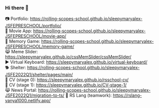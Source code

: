 ### Hi there 👋

:camera: Portfolio: https://rolling-scopes-school.github.io/sleepymaryalex-JSFEPRESCHOOL/portfolio/  
:movie_camera: Movie App: https://rolling-scopes-school.github.io/sleepymaryalex-JSFEPRESCHOOL/movie-app/  
:book: Memory Game: https://rolling-scopes-school.github.io/sleepymaryalex-JSFEPRESCHOOL/memory-game/  
:joy_cat: Meme Slider: https://sleepymaryalex.github.io/cssMemSlider/cssMemSlider/  
:arrow_forward: Virtual Keyboard: https://sleepymaryalex.github.io/virtual-keyboard/  
:dog2: Shelter: https://rolling-scopes-school.github.io/sleepymaryalex-JSFE2022Q1/shelter/pages/main/  
:ocean: CV (stage 0): https://sleepymaryalex.github.io/rsschool-cv/  
:book: CV (stage 1): https://sleepymaryalex.github.io/CV-stage-1/  
:joy_cat: News Portal: https://rolling-scopes-school.github.io/sleepymaryalex-JSFE2022Q1/migration-to-ts/
:book: RS Lang (teamwork): https://rslang-vanya1000.netlify.app/
